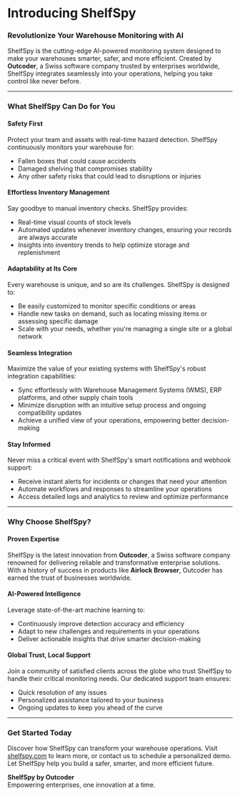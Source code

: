 # Introducing ShelfSpy

### Revolutionize Your Warehouse Monitoring with AI

ShelfSpy is the cutting-edge AI-powered monitoring system designed to make your warehouses smarter, safer, and more efficient. Created by **Outcoder**, a Swiss software company trusted by enterprises worldwide, ShelfSpy integrates seamlessly into your operations, helping you take control like never before.

---

### **What ShelfSpy Can Do for You**

#### **Safety First**  
Protect your team and assets with real-time hazard detection. ShelfSpy continuously monitors your warehouse for:
- Fallen boxes that could cause accidents
- Damaged shelving that compromises stability
- Any other safety risks that could lead to disruptions or injuries

#### **Effortless Inventory Management**  
Say goodbye to manual inventory checks. ShelfSpy provides:
- Real-time visual counts of stock levels
- Automated updates whenever inventory changes, ensuring your records are always accurate
- Insights into inventory trends to help optimize storage and replenishment

#### **Adaptability at Its Core**  
Every warehouse is unique, and so are its challenges. ShelfSpy is designed to:
- Be easily customized to monitor specific conditions or areas
- Handle new tasks on demand, such as locating missing items or assessing specific damage
- Scale with your needs, whether you're managing a single site or a global network

#### **Seamless Integration**  
Maximize the value of your existing systems with ShelfSpy's robust integration capabilities:
- Sync effortlessly with Warehouse Management Systems (WMS), ERP platforms, and other supply chain tools
- Minimize disruption with an intuitive setup process and ongoing compatibility updates
- Achieve a unified view of your operations, empowering better decision-making

#### **Stay Informed**  
Never miss a critical event with ShelfSpy's smart notifications and webhook support:
- Receive instant alerts for incidents or changes that need your attention
- Automate workflows and responses to streamline your operations
- Access detailed logs and analytics to review and optimize performance

---

### **Why Choose ShelfSpy?**

#### Proven Expertise  
ShelfSpy is the latest innovation from **Outcoder**, a Swiss software company renowned for delivering reliable and transformative enterprise solutions. With a history of success in products like **Airlock Browser**, Outcoder has earned the trust of businesses worldwide.

#### AI-Powered Intelligence  
Leverage state-of-the-art machine learning to:
- Continuously improve detection accuracy and efficiency
- Adapt to new challenges and requirements in your operations
- Deliver actionable insights that drive smarter decision-making

#### Global Trust, Local Support  
Join a community of satisfied clients across the globe who trust ShelfSpy to handle their critical monitoring needs. Our dedicated support team ensures:
- Quick resolution of any issues
- Personalized assistance tailored to your business
- Ongoing updates to keep you ahead of the curve

---

### **Get Started Today**
Discover how ShelfSpy can transform your warehouse operations. Visit [shelfspy.com](https://shelfspy.com) to learn more, or contact us to schedule a personalized demo. Let ShelfSpy help you build a safer, smarter, and more efficient future.

**ShelfSpy by Outcoder**  
Empowering enterprises, one innovation at a time.

